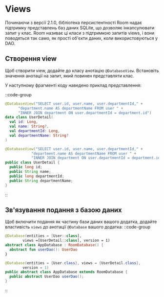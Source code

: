 # Views

Починаючи з версії 2.1.0, бібліотека персистентності Room надає підтримку представлень баз даних SQLite, що дозволяє інкапсулювати запит у клас. Room називає ці класи з підтримкою запитів views, і вони поводяться так само, як прості об'єкти даних, коли використовуються у DAO.

## Створення view 
Щоб створити view, додайте до класу анотацію `@DatabaseView`. Встановіть значення анотації на запит, який повинен представляти клас.

У наступному фрагменті коду наведено приклад представлення:

::code-group
  ```kotlin [Kotlin]
  @DatabaseView("SELECT user.id, user.name, user.departmentId," +
        "department.name AS departmentName FROM user " +
        "INNER JOIN department ON user.departmentId = department.id")
data class UserDetail(
    val id: Long,
    val name: String?,
    val departmentId: Long,
    val departmentName: String?
)
  ```
  ```java [Java]
  @DatabaseView("SELECT user.id, user.name, user.departmentId," +
              "department.name AS departmentName FROM user " +
              "INNER JOIN department ON user.departmentId = department.id")
public class UserDetail {
    public long id;
    public String name;
    public long departmentId;
    public String departmentName;
}
  ```
::


## Зв'язування подання з базою даних
Щоб включити подання як частину бази даних вашого додатка, додайте властивість `views` до анотації `@Database` вашого додатка:
::code-group
  ```kotlin [Kotlin]
  @Database(entities = [User::class],
          views =[UserDetail::class], version = 1)
abstract class AppDatabase : RoomDatabase() {
    abstract fun userDao(): UserDao
}
  ```
  ```java [Java]
  @Database(entities = {User.class}, views = {UserDetail.class},
          version = 1)
public abstract class AppDatabase extends RoomDatabase {
    public abstract UserDao userDao();
}
  ```
::